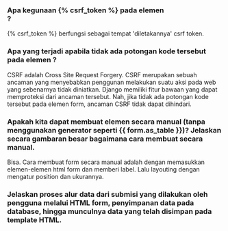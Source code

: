 ### Apa kegunaan {% csrf_token %} pada elemen <form>? 
{% csrf_token %} berfungsi sebagai tempat 'diletakannya' csrf token.

### Apa yang terjadi apabila tidak ada potongan kode tersebut pada elemen <form>?
CSRF adalah Cross Site Request Forgery. CSRF merupakan sebuah ancaman yang menyebabkan penggunan melakukan suatu aksi pada web yang sebenarnya tidak diniatkan. Django memiliki fitur bawaan yang dapat memproteksi dari ancaman tersebut. Nah, jika tidak ada potongan kode tersebut pada elemen form, ancaman CSRF tidak dapat dihindari.

### Apakah kita dapat membuat elemen <form> secara manual (tanpa menggunakan generator seperti {{ form.as_table }})? Jelaskan secara gambaran besar bagaimana cara membuat <form> secara manual.
Bisa. Cara membuat form secara manual adalah dengan memasukkan elemen-elemen html form dan memberi label. Lalu layouting dengan mengatur position dan ukurannya.

### Jelaskan proses alur data dari submisi yang dilakukan oleh pengguna melalui HTML form, penyimpanan data pada database, hingga munculnya data yang telah disimpan pada template HTML.
